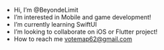 - Hi, I’m @BeyondeLimit
- I’m interested in Mobile and game development!
- I’m currently learning SwiftUI
- I’m looking to collaborate on iOS or Flutter project!
- How to reach me votemap62@gmail.com
